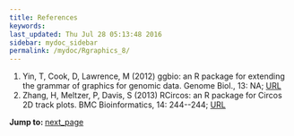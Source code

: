 ```yaml
---
title: References
keywords: 
last_updated: Thu Jul 28 05:13:48 2016
sidebar: mydoc_sidebar
permalink: /mydoc/Rgraphics_8/
---
```

 
1. Yin, T, Cook, D, Lawrence, M (2012) ggbio: an R package for extending the grammar of graphics for genomic data. Genome Biol., 13: NA; [URL](http://dx.doi.org/10.1186/gb-2012-13-8-r77)
2. Zhang, H, Meltzer, P, Davis, S (2013) RCircos: an R package for Circos 2D track plots. BMC Bioinformatics, 14: 244--244; [URL](http://dx.doi.org/10.1186/1471-2105-14-244)
<div class="tags">
<b>Jump to: </b>
<a href="../../mydoc/Rgraphics_1/" class="btn btn-default navbar-btn cursorNorm" role="button">next_page</a>
</div>
